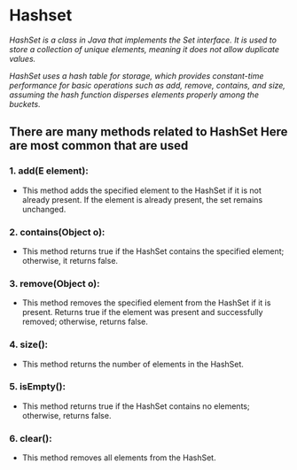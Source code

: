 # Hashset

*HashSet is a class in Java that implements the Set interface. It is used to store a collection of unique elements, meaning it does not allow duplicate values.* 

*HashSet uses a hash table for storage, which provides constant-time performance for basic operations such as add, remove, contains, and size, assuming the hash function disperses elements properly among the buckets.*

## There are many methods related to HashSet Here are most common that are used

### 1. add(E element):
* This method adds the specified element to the HashSet if it is not already present. If the element is already present, the set remains unchanged.

### 2. contains(Object o):
* This method returns true if the HashSet contains the specified element; otherwise, it returns false.

### 3. remove(Object o):
* This method removes the specified element from the HashSet if it is present. Returns true if the element was present and successfully removed; otherwise, returns false.

### 4. size():
* This method returns the number of elements in the HashSet.

### 5. isEmpty():
* This method returns true if the HashSet contains no elements; otherwise, returns false.

### 6. clear():
* This method removes all elements from the HashSet.
